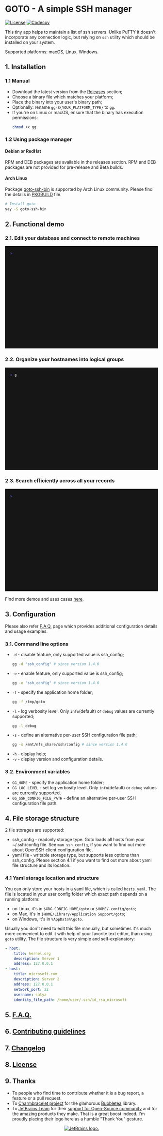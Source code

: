 # GOTO - A simple SSH manager #

[![License](https://img.shields.io/badge/license-MIT-blue.svg?style=flat-square)](https://raw.githubusercontent.com/grafviktor/goto/master/LICENSE)
[![Codecov](https://codecov.io/gh/grafviktor/goto/branch/develop/graph/badge.svg?token=tTyTsuCvNb)](https://codecov.io/gh/grafviktor/goto)

This tiny app helps to maintain a list of ssh servers. Unlike PuTTY it doesn't incorporate any connection logic, but relying on `ssh` utility which should be installed on your system.

Supported platforms: macOS, Linux, Windows.

## 1. Installation ##

### 1.1 Manual ###

* Download the latest version from the [Releases](https://github.com/grafviktor/goto/releases) section;
* Choose a binary file which matches your platform;
* Place the binary into your user's binary path;
* Optionally: rename `gg-${YOUR_PLATFORM_TYPE}` to `gg`.
* If you're on Linux or macOS, ensure that the binary has execution permissions:
  ```bash
  chmod +x gg
  ```

### 1.2 Using package manager ###

#### Debian or RedHat ####

RPM and DEB packages are available in the releases section. RPM and DEB packages are not provided for pre-release and Beta builds.

#### Arch Linux ####

Package [goto-ssh-bin](https://aur.archlinux.org/packages/goto-ssh-bin) is supported by Arch Linux community. Please find the details in [PKGBUILD](https://aur.archlinux.org/cgit/aur.git/tree/PKGBUILD?h=goto-ssh-bin) file.

```bash
# Install goto
yay -S goto-ssh-bin
```

## 2. Functional demo ##

### 2.1. Edit your database and connect to remote machines ###

![Shows how to open ssh session using goto](demo/edit_and_connect.gif)

### 2.2. Organize your hostnames into logical groups ###

![Shows how to switch between hosts groups](demo/switch_between_groups.gif)

### 2.3. Search efficiently across all your records ###

![Depicts how to search hosts through the database](demo/search_through_database.gif)

Find more demos and uses cases [here](demo/README.md).

## 3. Configuration ##

Please also refer [F.A.Q.](FAQ.md) page which provides additional configuration details and usage examples.

### 3.1. Command line options ###

* `-d` - disable feature, only supported value is ssh_config;
  ```bash
  gg -d "ssh_config" # since version 1.4.0
  ```
* `-e` - enable feature, only supported value is ssh_config;
  ```bash
  gg -e "ssh_config" # since version 1.4.0
  ```
* `-f` - specify the application home folder;
  ```bash
  gg -f /tmp/goto
  ```
* `-l` - log verbosity level. Only `info`(default) or `debug` values are currently supported;
  ```bash
  gg -l debug
  ```
* `-s` - define an alternative per-user SSH configuration file path;
  ```bash
  gg -s /mnt/nfs_share/ssh/config # since version 1.4.0
  ```
* `-h` - display help;
* `-v` - display version and configuration details.

### 3.2. Environment variables ###

* `GG_HOME` - specify the application home folder;
* `GG_LOG_LEVEL` - set log verbosity level. Only `info`(default) or `debug` values are currently supported.
* `GG_SSH_CONFIG_FILE_PATH` - define an alternative per-user SSH configuration file path.

## 4. File storage structure ##

2 file storages are supported:

* ssh_config - readonly storage type. Goto loads all hosts from your ~/.ssh/config file. See `man ssh_config`, if you want to find out more about OpenSSH client configuration file.
* yaml file - writable storage type, but supports less options than ssh_config. Please section 4.1 if you want to find out more about yaml file structure and its location.

### 4.1 Yaml storage location and structure ###

You can only store your hosts in a yaml file, which is called `hosts.yaml`. The file is located in your user config folder which exact path depends on a running platform:

* on Linux, it's in `$XDG_CONFIG_HOME/goto` or `$HOME/.config/goto`;
* on Mac, it's in `$HOME/Library/Application Support/goto`;
* on Windows, it's in `%AppData%\goto`.

Usually you don't need to edit this file manually, but sometimes it's much more convenient to edit it with help of your favorite text editor, than using `goto` utility. The file structure is very simple and self-explanatory:

```yaml
- host:
    title: kernel.org
    description: Server 1
    address: 127.0.0.1
- host:
    title: microsoft.com
    description: Server 2
    address: 127.0.0.1
    network_port: 22
    username: satya
    identity_file_path: /home/user/.ssh/id_rsa_microsoft
```

## 5. [F.A.Q.](FAQ.md) ##

## 6. [Contributing guidelines](CONTRIBUTING.md) ##

## 7. [Changelog](CHANGELOG.md) ##

## 8. [License](LICENSE) ##

## 9. Thanks ##

* To people who find time to contribute whether it is a bug report, a feature or a pull request.
* To [Charmbracelet project](https://charm.sh/) for the glamorous [Bubbletea](https://github.com/charmbracelet/bubbletea) library.
* To [JetBrains Team](https://www.jetbrains.com/) for their [support for Open-Source community](https://www.jetbrains.com/community/opensource/) and for the amazing products they make. That is a great boost indeed. I'm proudly placing their logo here as a humble "Thank You" gesture.

<div align="center">
  <a href="https://www.jetbrains.com/">
    <img
      height="40px"
      src="https://resources.jetbrains.com/storage/products/company/brand/logos/jetbrains.svg"
      alt="JetBrains logo."
    >
  </a>
</div>


